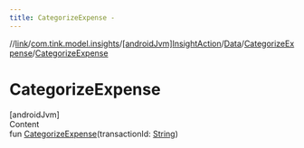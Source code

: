 ```yaml
---
title: CategorizeExpense -
---
```

//[link](../../../../index.md)/[com.tink.model.insights](../../../index.md)/[[androidJvm]InsightAction](../../index.md)/[Data](../index.md)/[CategorizeExpense](index.md)/[CategorizeExpense](-categorize-expense.md)



# CategorizeExpense  
[androidJvm]  
Content  
fun [CategorizeExpense](-categorize-expense.md)(transactionId: [String](https://kotlinlang.org/api/latest/jvm/stdlib/kotlin/-string/index.html))  



